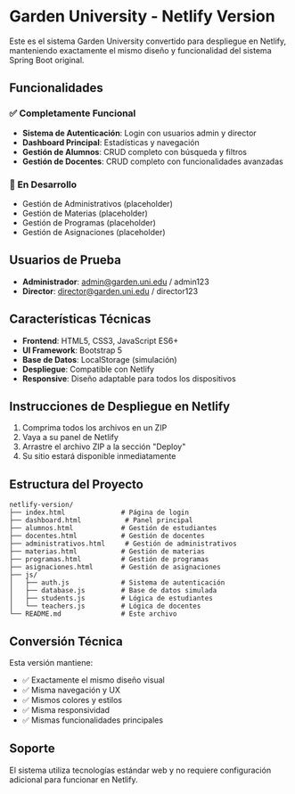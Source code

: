 # Garden University - Netlify Version

Este es el sistema Garden University convertido para despliegue en Netlify, manteniendo exactamente el mismo diseño y funcionalidad del sistema Spring Boot original.

## Funcionalidades

### ✅ Completamente Funcional
- **Sistema de Autenticación**: Login con usuarios admin y director
- **Dashboard Principal**: Estadísticas y navegación
- **Gestión de Alumnos**: CRUD completo con búsqueda y filtros
- **Gestión de Docentes**: CRUD completo con funcionalidades avanzadas

### 🔧 En Desarrollo
- Gestión de Administrativos (placeholder)
- Gestión de Materias (placeholder)
- Gestión de Programas (placeholder)
- Gestión de Asignaciones (placeholder)

## Usuarios de Prueba

- **Administrador**: admin@garden.uni.edu / admin123
- **Director**: director@garden.uni.edu / director123

## Características Técnicas

- **Frontend**: HTML5, CSS3, JavaScript ES6+
- **UI Framework**: Bootstrap 5
- **Base de Datos**: LocalStorage (simulación)
- **Despliegue**: Compatible con Netlify
- **Responsive**: Diseño adaptable para todos los dispositivos

## Instrucciones de Despliegue en Netlify

1. Comprima todos los archivos en un ZIP
2. Vaya a su panel de Netlify
3. Arrastre el archivo ZIP a la sección "Deploy"
4. Su sitio estará disponible inmediatamente

## Estructura del Proyecto

```
netlify-version/
├── index.html              # Página de login
├── dashboard.html           # Panel principal
├── alumnos.html            # Gestión de estudiantes
├── docentes.html           # Gestión de docentes
├── administrativos.html     # Gestión de administrativos
├── materias.html           # Gestión de materias
├── programas.html          # Gestión de programas
├── asignaciones.html       # Gestión de asignaciones
├── js/
│   ├── auth.js             # Sistema de autenticación
│   ├── database.js         # Base de datos simulada
│   ├── students.js         # Lógica de estudiantes
│   └── teachers.js         # Lógica de docentes
└── README.md               # Este archivo
```

## Conversión Técnica

Esta versión mantiene:
- ✅ Exactamente el mismo diseño visual
- ✅ Misma navegación y UX
- ✅ Mismos colores y estilos
- ✅ Misma responsividad
- ✅ Mismas funcionalidades principales

## Soporte

El sistema utiliza tecnologías estándar web y no requiere configuración adicional para funcionar en Netlify.
